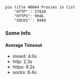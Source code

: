 
```mermaid
pie title 40044 Proxies in list
    "HTTP" : 27820
    "HTTPS": 9946
    "SOCKS" : 8949
```

### Some Info
#### Average Timeout

- mixed: 4.0s
- http: 2.3s
- https: 8.2s
- socks: 6.4s